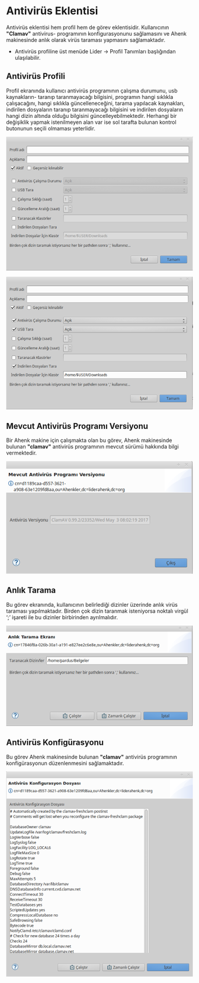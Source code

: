 # Antivirüs Eklentisi

Antivirüs eklentisi hem profil hem de görev eklentisidir. Kullanıcının **"Clamav"** antivirus- programının konfigurasyonunu sağlamasını ve Ahenk makinesinde anlık olarak virüs taraması yapmasını sağlamaktadır.

- Antivirüs profiline üst menüde Lider -> Profil Tanımları başlığından ulaşılabilir.


## Antivirüs Profili

Profil ekranında kullanıcı antivirüs programının çalışma durumunu, usb kaynakların- taranıp taranmayacağı bilgisini, programın hangi sıklıkla çalışacağını, hangi sıklıkla güncelleneceğini, tarama yapılacak kaynakları, indirilen dosyaların taranıp taranmayacağı bilgisini ve indirilen dosyaların hangi dizin altında olduğu bilgisini güncelleyebilmektedir. Herhangi bir değişiklik yapmak istenilmeyen alan var ise sol tarafta bulunan kontrol butonunun seçili olmaması yeterlidir.

![Im17](images/antivirus-profil-1.png)

![Im25](images/antivirus-profil-2.png)

## Mevcut Antivirüs Programı Versiyonu

Bir Ahenk makine için çalışmakta olan bu görev, Ahenk makinesinde bulunan **"clamav"** antivirüs programının mevcut sürümü hakkında bilgi vermektedir.

![Im28](images/antivirus-version.png)

## Anlık Tarama

Bu görev ekranında, kullanıcının belirlediği dizinler üzerinde anlık virüs taraması yapılmaktadır. Birden çok dizin taranmak isteniyorsa noktalı virgül ‘;’ işareti ile bu dizinler birbirinden ayrılmalıdır.

![Im24](images/antivirus-anlik-tarama.png)

## Antivirüs Konfigürasyonu

Bu görev Ahenk makinesinde bulunan **"clamav"** antivirüs programının konfigürasyonun düzenlenmesini sağlamaktadır.

![Im26](images/antivirus.conf.png)

